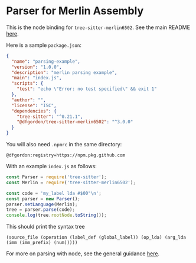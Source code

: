 Parser for Merlin Assembly
==========================

This is the node binding for `tree-sitter-merlin6502`.  See the main README [here](https://github.com/dfgordon/tree-sitter-merlin6502).

Here is a sample `package.json`:

```json
{
  "name": "parsing-example",
  "version": "1.0.0",
  "description": "merlin parsing example",
  "main": "index.js",
  "scripts": {
    "test": "echo \"Error: no test specified\" && exit 1"
  },
  "author": "",
  "license": "ISC",
  "dependencies": {
    "tree-sitter": "^0.21.1",
    "@dfgordon/tree-sitter-merlin6502": "^3.0.0"
  }
}
```

You will also need `.npmrc` in the same directory:

```
@dfgordon:registry=https://npm.pkg.github.com
```

With an example `index.js` as follows:

```js
const Parser = require('tree-sitter');
const Merlin = require('tree-sitter-merlin6502');

const code = 'my_label lda #$00"\n';
const parser = new Parser();
parser.setLanguage(Merlin);
tree = parser.parse(code);
console.log(tree.rootNode.toString());
```

This should print the syntax tree

```
(source_file (operation (label_def (global_label)) (op_lda) (arg_lda (imm (imm_prefix) (num)))))
```

For more on parsing with node, see the general guidance [here](https://github.com/tree-sitter/node-tree-sitter).

